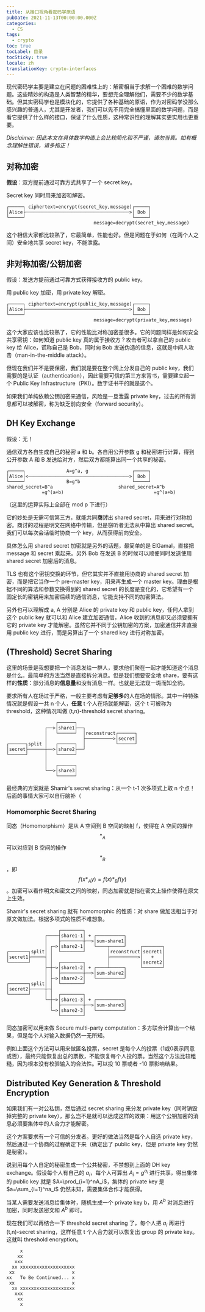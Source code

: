 ```yaml
---
title: 从接口视角看密码学原语
pubDate: 2021-11-13T00:00:00.000Z
categories:
  - CS
tags:
  - crypto
toc: true
tocLabel: 目录
tocSticky: true
locale: zh
translationKey: crypto-interfaces
---
```


现代密码学主要是建立在问题的困难性上的：解密相当于求解一个困难的数学问题。这些精妙的构造是人类智慧的精华，要想完全理解他们，需要不少的数学基础。但其实密码学也是模块化的，它提供了各种基础的原语，作为对密码学没那么感兴趣的普通人，尤其是开发者，我们可以先不用完全搞懂里面的数学问题，而是看它提供了什么样的接口，保证了什么性质，这种常识性的理解其实更实用也更重要。

*Disclaimer: 因此本文在具体数学构造上会比较简化和不严谨，请勿当真。如有概念理解性错误，请多指正！*

## 对称加密
**假设**：双方提前通过可靠方式共享了一个 secret key。

Secret key 同时用来加密和解密。

```
┌─────┐ ciphertext=encrypt(secret_key,message)┌─────┐
│Alice├──────────────────────────────────────>│ Bob │
└─────┘                                       └─────┘
                                message=decrypt(secret_key,message)
```

这个相信大家都比较熟了，它最简单，性能也好。但是问题在于如何（在两个人之间）安全地共享 secret key，不能泄露。


## 非对称加密/公钥加密
假设：发送方提前通过可靠方式获得接收方的 public key。

用 public key 加密，用 private key 解密。

```
┌─────┐ ciphertext=encrypt(public_key,message)┌─────┐
│Alice├──────────────────────────────────────>│ Bob │
└─────┘                                       └─────┘
                                message=decrypt(private_key,message)
```

这个大家应该也比较熟了，它的性能比对称加密差很多。它的问题同样是如何安全共享密钥：如何知道 public key 真的属于接收方？攻击者可以拿自己的 public key 给 Alice，谎称自己是 Bob，同时向 Bob 发送伪造的信息，这就是中间人攻击（man-in-the-middle attack）。

但现在我们并不是要保密，我们就是要在整个网上分发自己的 public key，我们需要的是认证（authentication），因此需要可信的第三方来背书，需要建立起一个 Public Key Infrastructure（PKI）。数字证书干的就是这个。

如果我们单纯依赖公钥加密来通信，风险是一旦泄露 private key，过去的所有消息都可以被解密，称为缺乏前向安全（forward security）。

## DH Key Exchange

假设：无！

通信双方各自生成自己的秘密 a 和 b。各自用公开参数 g 和秘密进行计算，得到公开参数 A 和 B 发送给对方，然后双方都能算出同一个共享的秘密。

```
┌─────┐               A=g^a, g                ┌─────┐
│Alice│<─────────────────────────────────────>│ Bob │
└─────┘               B=g^b                   └─────┘
shared_secret=B^a                        shared_secret=A^b
             =g^(a+b)                                 =g^(a+b)
```
（这里的运算实际上全部在 mod p 下进行）

它的妙处是无需可信第三方，就能共同**商讨**出 shared secret，用来进行对称加密。商讨的过程是明文在网络中传输，但是窃听者无法从中算出 shared secret。我们可以每次会话临时协商一个 key，从而获得前向安全。

具体怎么用 shared secret 加密就是另外的话题，最简单的是 ElGamal，直接把 message 和 secret 乘起来。另外 Bob 在发送 B 的时候可以顺便同时发送使用 shared secret 加密后的消息。

TLS 也有这个密钥交换的环节，但它其实并不直接用协商的 shared secret 加密，而是把它当作一个 pre-master key，用来再生成一个 master key。理由是根据不同的算法和参数交换得到的 shared secret 的长度是变化的，它希望有一个固定长的密钥用来加密后续的通信消息，它能支持不同的加密算法。

另外也可以理解成 a, A 分别是 Alice 的 private key 和 public key，任何人拿到这个 public key 就可以和 Alice 建立加密通信，Alice 收到的消息却又必须要拥有它的 private key 才能解密。虽然它并不同于公钥加密的方案，加密通信并非直接用 public key 进行，而是另算出了一个 shared key 进行对称加密。

## (Threshold) Secret Sharing

这里的场景是我想要把一个消息发给一群人，要求他们聚在一起才能知道这个消息是什么。最简单的方法当然是直接拆分消息。但是我们想要安全地 share，要有这样的**性质**：部分消息的**信息量**和没有消息一样。也就是无法窥一斑而知全豹。

要求所有人在场过于严格，一般主要考虑有**足够多**的人在场的情形。其中一种特殊情况就是假设一共 n 个人，**任意** t 个人在场就能解密，这个 t 可被称为 threshold，这种情况叫做 (t,n)-threshold secret sharing。
```
                  ┌──────┐
              ┌──>│share1├──┐
              │   └──────┘  │reconstruct┌──────┐
              │             ├──────────>│secret│
┌──────┐split │   ┌──────┐  │           └──────┘
│secret├──────┼──>│share2├──┘
└──────┘      │   └──────┘
              │
              │   ┌──────┐
              └──>│share3│
                  └──────┘
```

最经典的方案就是 Shamir's secret sharing：从一个 t-1 次多项式上取 n 个点！后面的事情大家可以自行脑补（

### Homomorphic Secret Sharing

同态（Homomorphism）是从 A 空间到 B 空间的映射 f，使得在 A 空间的操作 $$*_A$$ 可以对应到 B 空间的操作 $$*_B$$，即 $$f(x *_A y) = f(x)*_B f(y)$$。加密可以看作明文和密文之间的映射，同态加密就是指在密文上操作使得在原文上生效。

Shamir's secret sharing 就有 homomorphic 的性质：对 share 做加法相当于对原文做加法。根据多项式的性质不难想象。

```
                   ┌────────┐
              ┌────┤share1-1│ + ┌──────────┐
              │    ├────────┼──>│sum-share1│
              │ ┌─>│share2-1│   └────┬─────┘     ┌───────┐
┌───────┐split│ │  └────────┘        │reconstruct│secret1│
│secret1├─────┤ │                    ├──────────>│   +   │
└───────┘     │ │  ┌────────┐        │           │secret2│
              ├─┼─>│share1-2│ + ┌────┴─────┐     └───────┘
              │ │  ├────────┼──>│sum-share2│
              │ ├─>│share2-2│   └──────────┘
┌───────┐split│ │  └────────┘
│secret2├─────┼─┤
└───────┘     │ │  ┌────────┐
              └─┼─>│share1-3│ + ┌──────────┐
                │  ├────────┼──>│sum-share3│
                └─>│share2-3│   └──────────┘
                   └────────┘
```

同态加密可以用来做 Secure multi-party computation：多方联合计算出一个结果，但是每个人对输入数据仍然一无所知。

例如上面这个方法可以用来做匿名投票，secret 是每个人的投票（1或0表示同意或否），最终只能恢复出总的票数，不能恢复每个人投的票。当然这个方法比较粗糙，因为根本没有校验输入的合法性。可以投 10 票或者 -10 票影响结果。


## Distributed Key Generation & Threshold Encryption

如果我们有一对公私钥，然后通过 secret sharing 来分发 private key（同时销毁掉完整的 private key），那么岂不是就可以达成这样的效果：用这个公钥加密的消息必须要集体中的人合力才能解密。

这个方案要求有一个可信的分发者。更好的做法当然是每个人自选 private key，然后通过一个协商的过程确定下来（确定出了 public key，但是 private key 仍然是秘密）。

说到用每个人自定的秘密生成一个公共秘密，不禁想到上面的 DH key exchange。假设每个人有自己的 $a_i$，每个人可算出 $A_i=g^{a_i}$ 进行共享，得出集体的 public key 就是 $A=\prod_{i=1}^nA_i$，集体的 private key 是 $a=\sum_{i=1}^na_i$ 仍然未知，需要集体合作才能获得。

当某人需要发送消息给集体时，随机生成一个 private key b，用 $A^b$ 对消息进行加密，同时发送密文和 $A^b$ 即可。

现在我们可以再结合一下 threshold secret sharing 了，每个人把 $a_i$ 再进行 (t,n)-secret sharing，这样任意 t 个人合力就可以恢复出 group 的 private key。这就叫 threshold encryption。


```
     x
    xx
   xxx
  xx xxxxxxxxxxxxxxxxxxxx
 xx                     x
xx   To Be Continued... x
 xx                     x
  xx xxxxxxxxxxxxxxxxxxxx
   xxx
    xx
     x
```
